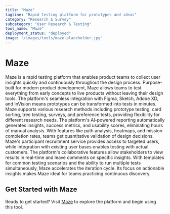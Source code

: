 ```yaml
---
title: "Maze"
tagline: "Rapid testing platform for prototypes and ideas"
category: "Research & Survey"
subcategory: "User Research & Testing"
tool_name: "Maze"
deployment_status: "deployed"
image: "/images/tools/maze-placeholder.jpg"
---
```


# Maze

Maze is a rapid testing platform that enables product teams to collect user insights quickly and continuously throughout the design process. Purpose-built for modern product development, Maze allows teams to test everything from early concepts to live products without leaving their design tools. The platform's seamless integration with Figma, Sketch, Adobe XD, and InVision means prototypes can be transformed into tests in minutes. Maze supports various research methods including prototype testing, card sorting, tree testing, surveys, and preference tests, providing flexibility for different research needs. The platform's AI-powered reporting automatically generates insights, success metrics, and usability scores, eliminating hours of manual analysis. With features like path analysis, heatmaps, and mission completion rates, teams get quantitative validation of design decisions. Maze's participant recruitment service provides access to targeted users, while integration with existing user bases enables testing with actual customers. The platform's collaborative features allow stakeholders to view results in real-time and leave comments on specific insights. With templates for common testing scenarios and the ability to run multiple tests simultaneously, Maze accelerates the iteration cycle. Its focus on actionable insights makes Maze ideal for teams practicing continuous discovery.
## Get Started with Maze

Ready to get started? Visit [Maze](https://maze.com) to explore the platform and begin using this tool.
